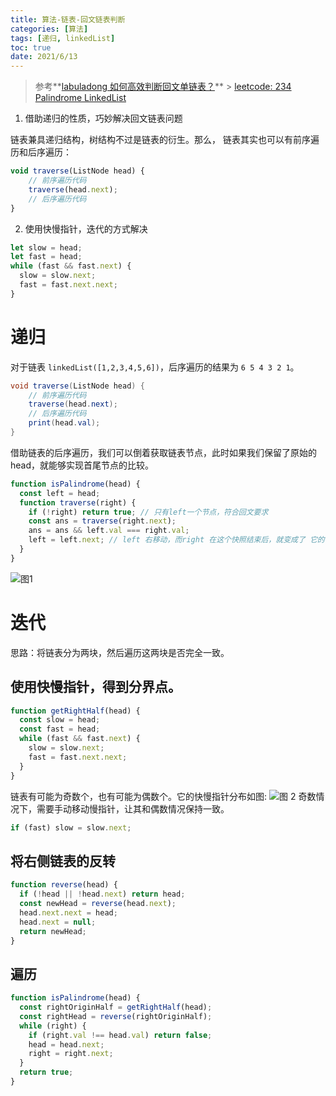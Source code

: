 ```yaml
---
title: 算法-链表-回文链表判断
categories: [算法]
tags: [递归, linkedList]
toc: true
date: 2021/6/13
---
```


> 参考**[labuladong 如何高效判断回文单链表？](https://mp.weixin.qq.com/s?__biz=MzAxODQxMDM0Mw==&mid=2247484822&idx=1&sn=44742c9a3557038c8da7150100d94db9&chksm=9bd7fb9eaca0728876e1146306a09f5453bcd5c35c4a264304ea6189faa83ec12a00322f0246&scene=21#wechat_redirect)** > [leetcode: 234 Palindrome LinkedList](https://leetcode.com/problems/palindrome-linked-list/)

1. 借助递归的性质，巧妙解决回文链表问题

链表兼具递归结构，树结构不过是链表的衍生。那么，<span class="text-red text-bold"> 链表其实也可以有前序遍历和后序遍历：</span>

```js
void traverse(ListNode head) {
    // 前序遍历代码
    traverse(head.next);
    // 后序遍历代码
}
```

2. 使用快慢指针，迭代的方式解决

```js
let slow = head;
let fast = head;
while (fast && fast.next) {
  slow = slow.next;
  fast = fast.next.next;
}
```

<!-- more -->

# 递归

对于链表 `linkedList([1,2,3,4,5,6])`，后序遍历的结果为 `6 5 4 3 2 1`。

```java
void traverse(ListNode head) {
    // 前序遍历代码
    traverse(head.next);
    // 后序遍历代码
    print(head.val);
}
```

<span class="text-red">借助链表的后序遍历，我们可以倒着获取链表节点，此时如果我们保留了原始的 head，就能够实现首尾节点的比较。</span>

```js
function isPalindrome(head) {
  const left = head;
  function traverse(right) {
    if (!right) return true; // 只有left一个节点，符合回文要求
    const ans = traverse(right.next);
    ans = ans && left.val === right.val;
    left = left.next; // left 右移动，而right 在这个快照结束后，就变成了 它的前面节点
  }
}
```

![图1](/images/algorithm/linkedList-isPalindrome.jpeg)

# 迭代

思路：将链表分为两块，然后遍历这两块是否完全一致。

## 使用快慢指针，得到分界点。

```js
function getRightHalf(head) {
  const slow = head;
  const fast = head;
  while (fast && fast.next) {
    slow = slow.next;
    fast = fast.next.next;
  }
}
```

链表有可能为奇数个，也有可能为偶数个。它的快慢指针分布如图:
![图 2](/images/algorithm/linkedList-isPalindrome2.jpeg)
奇数情况下，需要手动移动慢指针，让其和偶数情况保持一致。

```js
if (fast) slow = slow.next;
```

## 将右侧链表的反转

```js
function reverse(head) {
  if (!head || !head.next) return head;
  const newHead = reverse(head.next);
  head.next.next = head;
  head.next = null;
  return newHead;
}
```

## 遍历

```js
function isPalindrome(head) {
  const rightOriginHalf = getRightHalf(head);
  const rightHead = reverse(rightOriginHalf);
  while (right) {
    if (right.val !== head.val) return false;
    head = head.next;
    right = right.next;
  }
  return true;
}
```
